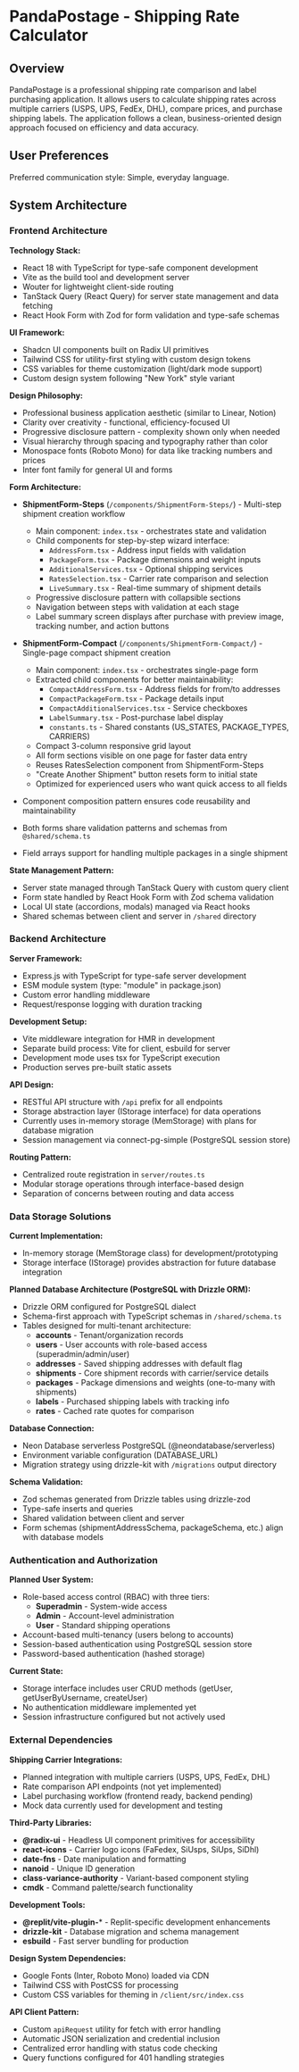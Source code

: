 # PandaPostage - Shipping Rate Calculator

## Overview

PandaPostage is a professional shipping rate comparison and label purchasing application. It allows users to calculate shipping rates across multiple carriers (USPS, UPS, FedEx, DHL), compare prices, and purchase shipping labels. The application follows a clean, business-oriented design approach focused on efficiency and data accuracy.

## User Preferences

Preferred communication style: Simple, everyday language.

## System Architecture

### Frontend Architecture

**Technology Stack:**
- React 18 with TypeScript for type-safe component development
- Vite as the build tool and development server
- Wouter for lightweight client-side routing
- TanStack Query (React Query) for server state management and data fetching
- React Hook Form with Zod for form validation and type-safe schemas

**UI Framework:**
- Shadcn UI components built on Radix UI primitives
- Tailwind CSS for utility-first styling with custom design tokens
- CSS variables for theme customization (light/dark mode support)
- Custom design system following "New York" style variant

**Design Philosophy:**
- Professional business application aesthetic (similar to Linear, Notion)
- Clarity over creativity - functional, efficiency-focused UI
- Progressive disclosure pattern - complexity shown only when needed
- Visual hierarchy through spacing and typography rather than color
- Monospace fonts (Roboto Mono) for data like tracking numbers and prices
- Inter font family for general UI and forms

**Form Architecture:**
- **ShipmentForm-Steps** (`/components/ShipmentForm-Steps/`) - Multi-step shipment creation workflow
  - Main component: `index.tsx` - orchestrates state and validation
  - Child components for step-by-step wizard interface:
    - `AddressForm.tsx` - Address input fields with validation
    - `PackageForm.tsx` - Package dimensions and weight inputs
    - `AdditionalServices.tsx` - Optional shipping services
    - `RatesSelection.tsx` - Carrier rate comparison and selection
    - `LiveSummary.tsx` - Real-time summary of shipment details
  - Progressive disclosure pattern with collapsible sections
  - Navigation between steps with validation at each stage
  - Label summary screen displays after purchase with preview image, tracking number, and action buttons
  
- **ShipmentForm-Compact** (`/components/ShipmentForm-Compact/`) - Single-page compact shipment creation
  - Main component: `index.tsx` - orchestrates single-page form
  - Extracted child components for better maintainability:
    - `CompactAddressForm.tsx` - Address fields for from/to addresses
    - `CompactPackageForm.tsx` - Package details input
    - `CompactAdditionalServices.tsx` - Service checkboxes
    - `LabelSummary.tsx` - Post-purchase label display
    - `constants.ts` - Shared constants (US_STATES, PACKAGE_TYPES, CARRIERS)
  - Compact 3-column responsive grid layout
  - All form sections visible on one page for faster data entry
  - Reuses RatesSelection component from ShipmentForm-Steps
  - "Create Another Shipment" button resets form to initial state
  - Optimized for experienced users who want quick access to all fields
  
- Component composition pattern ensures code reusability and maintainability
- Both forms share validation patterns and schemas from `@shared/schema.ts`
- Field arrays support for handling multiple packages in a single shipment

**State Management Pattern:**
- Server state managed through TanStack Query with custom query client
- Form state handled by React Hook Form with Zod schema validation
- Local UI state (accordions, modals) managed via React hooks
- Shared schemas between client and server in `/shared` directory

### Backend Architecture

**Server Framework:**
- Express.js with TypeScript for type-safe server development
- ESM module system (type: "module" in package.json)
- Custom error handling middleware
- Request/response logging with duration tracking

**Development Setup:**
- Vite middleware integration for HMR in development
- Separate build process: Vite for client, esbuild for server
- Development mode uses tsx for TypeScript execution
- Production serves pre-built static assets

**API Design:**
- RESTful API structure with `/api` prefix for all endpoints
- Storage abstraction layer (IStorage interface) for data operations
- Currently uses in-memory storage (MemStorage) with plans for database migration
- Session management via connect-pg-simple (PostgreSQL session store)

**Routing Pattern:**
- Centralized route registration in `server/routes.ts`
- Modular storage operations through interface-based design
- Separation of concerns between routing and data access

### Data Storage Solutions

**Current Implementation:**
- In-memory storage (MemStorage class) for development/prototyping
- Storage interface (IStorage) provides abstraction for future database integration

**Planned Database Architecture (PostgreSQL with Drizzle ORM):**
- Drizzle ORM configured for PostgreSQL dialect
- Schema-first approach with TypeScript schemas in `/shared/schema.ts`
- Tables designed for multi-tenant architecture:
  - **accounts** - Tenant/organization records
  - **users** - User accounts with role-based access (superadmin/admin/user)
  - **addresses** - Saved shipping addresses with default flag
  - **shipments** - Core shipment records with carrier/service details
  - **packages** - Package dimensions and weights (one-to-many with shipments)
  - **labels** - Purchased shipping labels with tracking info
  - **rates** - Cached rate quotes for comparison

**Database Connection:**
- Neon Database serverless PostgreSQL (@neondatabase/serverless)
- Environment variable configuration (DATABASE_URL)
- Migration strategy using drizzle-kit with `/migrations` output directory

**Schema Validation:**
- Zod schemas generated from Drizzle tables using drizzle-zod
- Type-safe inserts and queries
- Shared validation between client and server
- Form schemas (shipmentAddressSchema, packageSchema, etc.) align with database models

### Authentication and Authorization

**Planned User System:**
- Role-based access control (RBAC) with three tiers:
  - **Superadmin** - System-wide access
  - **Admin** - Account-level administration
  - **User** - Standard shipping operations
- Account-based multi-tenancy (users belong to accounts)
- Session-based authentication using PostgreSQL session store
- Password-based authentication (hashed storage)

**Current State:**
- Storage interface includes user CRUD methods (getUser, getUserByUsername, createUser)
- No authentication middleware implemented yet
- Session infrastructure configured but not actively used

### External Dependencies

**Shipping Carrier Integrations:**
- Planned integration with multiple carriers (USPS, UPS, FedEx, DHL)
- Rate comparison API endpoints (not yet implemented)
- Label purchasing workflow (frontend ready, backend pending)
- Mock data currently used for development and testing

**Third-Party Libraries:**
- **@radix-ui** - Headless UI component primitives for accessibility
- **react-icons** - Carrier logo icons (FaFedex, SiUsps, SiUps, SiDhl)
- **date-fns** - Date manipulation and formatting
- **nanoid** - Unique ID generation
- **class-variance-authority** - Variant-based component styling
- **cmdk** - Command palette/search functionality

**Development Tools:**
- **@replit/vite-plugin-*** - Replit-specific development enhancements
- **drizzle-kit** - Database migration and schema management
- **esbuild** - Fast server bundling for production

**Design System Dependencies:**
- Google Fonts (Inter, Roboto Mono) loaded via CDN
- Tailwind CSS with PostCSS for processing
- Custom CSS variables for theming in `/client/src/index.css`

**API Client Pattern:**
- Custom `apiRequest` utility for fetch with error handling
- Automatic JSON serialization and credential inclusion
- Centralized error handling with status code checking
- Query functions configured for 401 handling strategies
